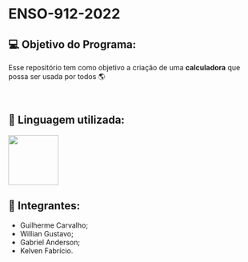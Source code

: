 # ENSO-912-2022

## 💻 Objetivo do Programa:
Esse repositório tem como objetivo a criação de uma **calculadora** que possa ser usada por todos 🌎

<br>

## 🍵 Linguagem utilizada:
<img src= "https://marcas-logos.net/wp-content/uploads/2020/11/Java-logo.png" height = 100>

<br>

## 🧑 Integrantes:
- Guilherme Carvalho;
- Willian Gustavo;
- Gabriel Anderson;
- Kelven Fabrício.
